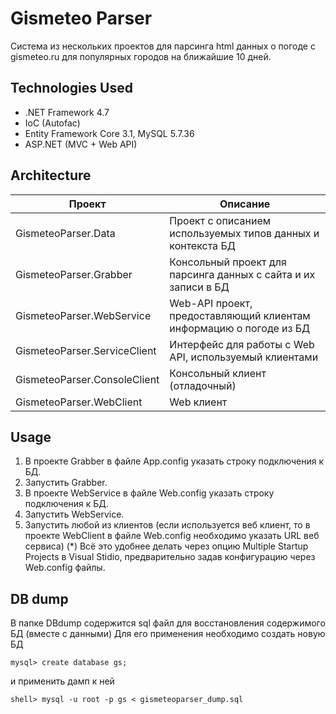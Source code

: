 # Gismeteo Parser
Система из нескольких проектов для парсинга html данных о погоде с gismeteo.ru для популярных городов на ближайшие 10 дней.

## Technologies Used
- .NET Framework 4.7
- IoC (Autofac)
- Entity Framework Core 3.1, MySQL 5.7.36
- ASP.NET (MVC + Web API)

## Architecture
| Проект      | Описание |
| ----------- | ----------- |
| GismeteoParser.Data | Проект с описанием используемых типов данных и контекста БД |
| GismeteoParser.Grabber | Консольный проект для парсинга данных с сайта и их записи в БД |
| GismeteoParser.WebService | Web-API проект, предоставляющий клиентам информацию о погоде из БД |
| GismeteoParser.ServiceClient | Интерфейс для работы с Web API, используемый клиентами |
| GismeteoParser.ConsoleClient | Консольный клиент (отладочный) |
| GismeteoParser.WebClient | Web клиент |

## Usage
1. В проекте Grabber в файле App.config указать строку подключения к БД.
2. Запустить Grabber.
3. В проекте WebService в файле Web.config указать строку подключения к БД.
4. Запустить WebService.
5. Запустить любой из клиентов (если используется веб клиент, то в проекте WebClient в файле Web.config необходимо указать URL веб сервиса)
(*) Всё это удобнее делать через опцию Multiple Startup Projects в Visual Stidio, предварительно задав конфигурацию через Web.config файлы.

## DB dump
В папке DBdump содержится sql файл для восстановления содержимого БД (вместе с данными)
Для его применения необходимо создать новую БД 
```
mysql> create database gs;
```
и применить дамп к ней
```
shell> mysql -u root -p gs < gismeteoparser_dump.sql
```


